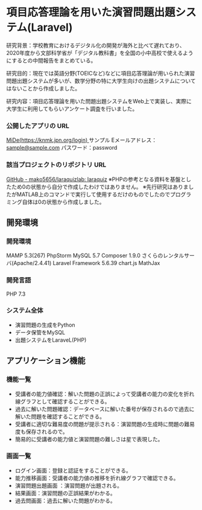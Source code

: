 # 項目応答理論を用いた演習問題出題システム(Laravel)
研究背景：学校教育におけるデジタル化の開発が海外と比べて遅れており、2020年度から文部科学省が「デジタル教科書」を全国の小中高校で使えるようにするとの中間報告をまとめている。

研究目的：現在では英語分野(TOEICなど)などに項目応答理論が用いられた演習問題出題システムが多いが、数学分野の特に大学生向けの出題システムについてはないことから作成しました。

研究内容：項目応答理論を用いた問題出題システムをWeb上で実装し、実際に大学生に利用してもらいアンケート調査を行いました。

### 公開したアプリの URL
[MiDe(https://knmk.jpn.org/login)
](https://knmk.jpn.org/login)
サンプル
Eメールアドレス：sample@sample.com
パスワード：password

### 該当プロジェクトのリポジトリ URL
[GitHub - mako5656/laraquizlab: laraquiz](https://github.com/mako5656/laraquizlab)
※PHPの参考となる資料を基盤としたため0の状態から自分で作成したわけではありません。
※先行研究はありましたがMATLAB上のコマンドで実行して使用するだけのものでしたのでプログラミング自体は0の状態から作成しました。

## 開発環境
### 開発環境
MAMP 5.3(267)
PhpStorm
MySQL 5.7
Composer 1.9.0
さくらのレンタルサーバ(Apache/2.4.41)
Laravel Framework 5.6.39
chart.js
MathJax

### 開発言語
PHP 7.3

### システム全体
- 演習問題の生成をPython
- データ保管をMySQL
- 出題システムをLaraveL(PHP)

## アプリケーション機能
### 機能一覧
- 受講者の能力値確認：解いた問題の正誤によって受講者の能力の変化を折れ線グラフとして確認することができる。
- 過去に解いた問題確認：データベースに解いた番号が保存されるので過去に解いた問題を確認することができる。
- 受講者に適切な難易度の問題が提示される：演習問題の生成時に問題の難易度も保存されるので。
- 簡易的に受講者の能力値と演習問題の難しさは星で表現した。

### 画面一覧
- ログイン画面：登録と認証をすることができる。
- 能力推移画面：受講者の能力値の推移を折れ線グラフで確認できる。
- 演習問題出題画面 ：演習問題が出題される。
- 結果画面：演習問題の正誤結果がわかる。
- 過去問画面：過去に解いた問題がわかる。


